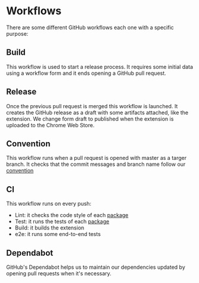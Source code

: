 # Workflows

There are some different GitHub workflows each one with a specific purpose:

## Build

This workflow is used to start a release process. It requires some initial data using a workflow form and it ends opening a GitHub pull request.

## Release

Once the previous pull request is merged this workflow is launched. It creates the GitHub release as a draft with some artifacts attached, like the extension. We change form draft to published when the extension is uploaded to the Chrome Web Store.

## Convention

This workflow runs when a pull request is opened with master as a targer branch. It checks that the commit messages and branch name follow our [convention](docs/convention.md)

## CI

This workflow runs on every push:

- Lint: it checks the code style of each [package](packages)
- Test: it runs the tests of each [package](packages)
- Build: it builds the extension
- e2e: it runs some end-to-end tests

## Dependabot

GitHub's Dependabot helps us to maintain our dependencies updated by opening pull requests when it's necessary.